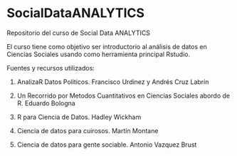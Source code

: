 # SocialDataANALYTICS
Repositorio del curso de Social Data ANALYTICS

El curso tiene como objetivo ser introductorio al análisis de datos en Ciencias Sociales usando como herramienta principal Rstudio.

Fuentes y recursos utilizados:

1) AnalizaR Datos Politicos. Francisco Urdinez y Andrés Cruz Labrín

2) Un Recorrido por Metodos Cuantitativos en Ciencias Sociales abordo de R. Eduardo Bologna

3) R para Ciencia de Datos. Hadley Wickham

4) Ciencia de datos para cuirosos. Martin Montane

5) Ciencia de datos para gente sociable. Antonio Vazquez Brust
